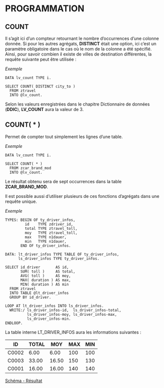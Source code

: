 # **PROGRAMMATION**

## **COUNT**

Il s’agit ici d’un compteur retournant le nombre d’occurrences d’une colonne donnée. Si pour les autres agrégats, **DISTINCT** était une option, ici c’est un paramètre obligatoire dans le cas où le nom de la colonne a été spécifié. Ainsi, pour savoir combien il existe de villes de destination différentes, la requête suivante peut être utilisée :

_Exemple_

```ABAP
DATA lv_count TYPE i.

SELECT COUNT( DISTINCT city_to )
  FROM ztravel
  INTO @lv_count.
```

Selon les valeurs enregistrées dans le chapitre Dictionnaire de données (**DDIC**), **LV_COUNT** aura la valeur de 3.

## **COUNT( \* )**

Permet de compter tout simplement les lignes d’une table.

_Exemple_

```ABAP
DATA lv_count TYPE i.

SELECT COUNT( * )
  FROM zcar_brand_mod
  INTO @lv_count.
```

Le résultat obtenu sera de sept occurrences dans la table **ZCAR_BRAND_MOD**.

Il est possible aussi d’utiliser plusieurs de ces fonctions d’agrégats dans une requête unique.

_Exemple_

```ABAP
TYPES: BEGIN OF ty_driver_infos,
         id    TYPE zdriver_id,
         total TYPE ztravel_toll,
         moy   TYPE ztravel_toll,
         max   TYPE n1dauer,
         min   TYPE n1dauer,
       END OF ty_driver_infos.

DATA: lt_driver_infos TYPE TABLE OF ty_driver_infos,
      ls_driver_infos TYPE ty_driver_infos.

SELECT id_driver       AS id,
       SUM( toll )     AS total,
       AVG( toll )     AS moy,
       MAX( duration ) AS max,
       MIN( duration ) AS min
  FROM ztravel
  INTO TABLE @lt_driver_infos
  GROUP BY id_driver.

LOOP AT lt_driver_infos INTO ls_driver_infos.
  WRITE:/ ls_driver_infos-id,  ls_driver_infos-total,
          ls_driver_infos-moy, ls_driver_infos-max,
          ls_driver_infos-min.
ENDLOOP.
```

La table interne LT_DRIVER_INFOS aura les informations suivantes :

| **ID** | **TOTAL** | **MOY** | **MAX** | **MIN** |
| ------ | --------- | ------- | ------- | ------- |
| C0002  | 6.00      | 6.00    | 100     | 100     |
| C0003  | 33.00     | 16.50   | 150     | 130     |
| C0001  | 16.00     | 16.00   | 140     | 140     |

[Schéma - Résultat](https://drive.google.com/file/d/1ogVm55FVtYAzq1ugka2RDBTRuGrNNxu5/view?usp=share_link)
